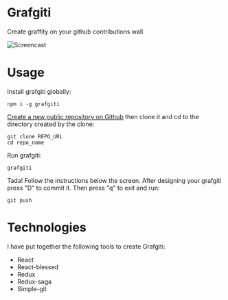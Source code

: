 # Grafgiti
Create graffity on your github contributions wall.

![Screencast](https://www.dropbox.com/s/h353fz4yd2goeqs/grafgiti-screencast.gif?dl=1)

# Usage
Install grafgiti globally:

```
npm i -g grafgiti
```

[Create a new public repository on Github](https://github.com/new) then clone it and cd to the directory created by the clone:

```
git clone REPO_URL
cd repo_name
```

Run grafgiti:

```
grafgiti
```

Tada! Follow the instructions below the screen. After designing your grafgiti press "D" to commit it. Then press "q" to exit and run:

```
git push
```

# Technologies
I have put together the following tools to create Grafgiti:

* React
* React-blessed
* Redux
* Redux-saga
* Simple-git
